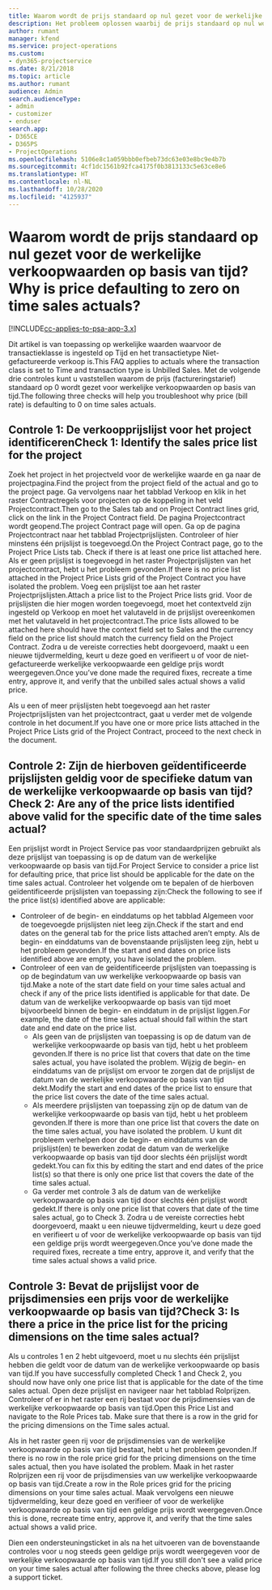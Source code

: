 ```yaml
---
title: Waarom wordt de prijs standaard op nul gezet voor de werkelijke verkoopwaarden op basis van tijd?
description: Het probleem oplossen waarbij de prijs standaard op nul wordt gezet voor werkelijke verkoopwaarden op basis van tijd.
author: rumant
manager: kfend
ms.service: project-operations
ms.custom:
- dyn365-projectservice
ms.date: 8/21/2018
ms.topic: article
ms.author: rumant
audience: Admin
search.audienceType:
- admin
- customizer
- enduser
search.app:
- D365CE
- D365PS
- ProjectOperations
ms.openlocfilehash: 5106e8c1a059bbb0efbeb73dc63e03e8bc9e4b7b
ms.sourcegitcommit: 4cf1dc1561b92fca4175f0b3813133c5e63ce8e6
ms.translationtype: HT
ms.contentlocale: nl-NL
ms.lasthandoff: 10/28/2020
ms.locfileid: "4125937"
---
```

# <a name="why-is-price-defaulting-to-zero-on-time-sales-actuals"></a><span data-ttu-id="94970-103">Waarom wordt de prijs standaard op nul gezet voor de werkelijke verkoopwaarden op basis van tijd?</span><span class="sxs-lookup"><span data-stu-id="94970-103">Why is price defaulting to zero on time sales actuals?</span></span>

[!INCLUDE[cc-applies-to-psa-app-3.x](../includes/cc-applies-to-psa-app-3x.md)]

<span data-ttu-id="94970-104">Dit artikel is van toepassing op werkelijke waarden waarvoor de transactieklasse is ingesteld op Tijd en het transactietype Niet-gefactureerde verkoop is.</span><span class="sxs-lookup"><span data-stu-id="94970-104">This FAQ applies to actuals where the transaction class is set to Time and transaction type is Unbilled Sales.</span></span> <span data-ttu-id="94970-105">Met de volgende drie controles kunt u vaststellen waarom de prijs (factureringstarief) standaard op 0 wordt gezet voor werkelijke verkoopwaarden op basis van tijd.</span><span class="sxs-lookup"><span data-stu-id="94970-105">The following three checks will help you troubleshoot why price (bill rate) is defaulting to 0 on time sales actuals.</span></span>

## <a name="check-1-identify-the-sales-price-list-for-the-project"></a><span data-ttu-id="94970-106">Controle 1: De verkoopprijslijst voor het project identificeren</span><span class="sxs-lookup"><span data-stu-id="94970-106">Check 1: Identify the sales price list for the project</span></span>

<span data-ttu-id="94970-107">Zoek het project in het projectveld voor de werkelijke waarde en ga naar de projectpagina.</span><span class="sxs-lookup"><span data-stu-id="94970-107">Find the project from the project field of the actual and go to the project page.</span></span> <span data-ttu-id="94970-108">Ga vervolgens naar het tabblad Verkoop en klik in het raster Contractregels voor projecten op de koppeling in het veld Projectcontract.</span><span class="sxs-lookup"><span data-stu-id="94970-108">Then go to the Sales tab and on Project Contract lines grid, click on the link in the Project Contract field.</span></span> <span data-ttu-id="94970-109">De pagina Projectcontract wordt geopend.</span><span class="sxs-lookup"><span data-stu-id="94970-109">The project Contract page will open.</span></span> <span data-ttu-id="94970-110">Ga op de pagina Projectcontract naar het tabblad Projectprijslijsten. Controleer of hier minstens één prijslijst is toegevoegd.</span><span class="sxs-lookup"><span data-stu-id="94970-110">On the Project Contract page, go to the Project Price Lists tab. Check if there is at least one price list attached here.</span></span> <span data-ttu-id="94970-111">Als er geen prijslijst is toegevoegd in het raster Projectprijslijsten van het projectcontract, hebt u het probleem gevonden.</span><span class="sxs-lookup"><span data-stu-id="94970-111">If there is no price list attached in the Project Price Lists grid of the Project Contract you have isolated the problem.</span></span> <span data-ttu-id="94970-112">Voeg een prijslijst toe aan het raster Projectprijslijsten.</span><span class="sxs-lookup"><span data-stu-id="94970-112">Attach a price list to the Project Price lists grid.</span></span> <span data-ttu-id="94970-113">Voor de prijslijsten die hier mogen worden toegevoegd, moet het contextveld zijn ingesteld op Verkoop en moet het valutaveld in de prijslijst overeenkomen met het valutaveld in het projectcontract.</span><span class="sxs-lookup"><span data-stu-id="94970-113">The price lists allowed to be attached here should have the context field set to Sales and the currency field on the price list should match the currency field on the Project Contract.</span></span> <span data-ttu-id="94970-114">Zodra u de vereiste correcties hebt doorgevoerd, maakt u een nieuwe tijdvermelding, keurt u deze goed en verifieert u of voor de niet-gefactureerde werkelijke verkoopwaarde een geldige prijs wordt weergegeven.</span><span class="sxs-lookup"><span data-stu-id="94970-114">Once you’ve done made the required fixes, recreate a time entry, approve it, and verify that the unbilled sales actual shows a valid price.</span></span> 

<span data-ttu-id="94970-115">Als u een of meer prijslijsten hebt toegevoegd aan het raster Projectprijslijsten van het projectcontract, gaat u verder met de volgende controle in het document.</span><span class="sxs-lookup"><span data-stu-id="94970-115">If you have one or more price lists attached in the Project Price Lists grid of the Project Contract, proceed to the next check in the document.</span></span>

## <a name="check-2-are-any-of-the-price-lists-identified-above-valid-for-the-specific-date-of-the-time-sales-actual"></a><span data-ttu-id="94970-116">Controle 2: Zijn de hierboven geïdentificeerde prijslijsten geldig voor de specifieke datum van de werkelijke verkoopwaarde op basis van tijd?</span><span class="sxs-lookup"><span data-stu-id="94970-116">Check 2: Are any of the price lists identified above valid for the specific date of the time sales actual?</span></span>

<span data-ttu-id="94970-117">Een prijslijst wordt in Project Service pas voor standaardprijzen gebruikt als deze prijslijst van toepassing is op de datum van de werkelijke verkoopwaarde op basis van tijd.</span><span class="sxs-lookup"><span data-stu-id="94970-117">For Project Service to consider a price list for defaulting price, that price list should be applicable for the date on the time sales actual.</span></span> <span data-ttu-id="94970-118">Controleer het volgende om te bepalen of de hierboven geïdentificeerde prijslijsten van toepassing zijn:</span><span class="sxs-lookup"><span data-stu-id="94970-118">Check the following to see if the price list(s) identified above are applicable:</span></span>
- <span data-ttu-id="94970-119">Controleer of de begin- en einddatums op het tabblad Algemeen voor de toegevoegde prijslijsten niet leeg zijn.</span><span class="sxs-lookup"><span data-stu-id="94970-119">Check if the start and end dates on the general tab for the price lists attached aren’t empty.</span></span> <span data-ttu-id="94970-120">Als de begin- en einddatums van de bovenstaande prijslijsten leeg zijn, hebt u het probleem gevonden.</span><span class="sxs-lookup"><span data-stu-id="94970-120">If the start and end dates on price lists identified above are empty, you have isolated the problem.</span></span> 
- <span data-ttu-id="94970-121">Controleer of een van de geïdentificeerde prijslijsten van toepassing is op de begindatum van uw werkelijke verkoopwaarde op basis van tijd.</span><span class="sxs-lookup"><span data-stu-id="94970-121">Make a note of the start date field on your time sales actual and check if any of the price lists identified is applicable for that date.</span></span> <span data-ttu-id="94970-122">De datum van de werkelijke verkoopwaarde op basis van tijd moet bijvoorbeeld binnen de begin- en einddatum in de prijslijst liggen.</span><span class="sxs-lookup"><span data-stu-id="94970-122">For example, the date of the time sales actual should fall within the start date and end date on the price list.</span></span> 
    - <span data-ttu-id="94970-123">Als geen van de prijslijsten van toepassing is op de datum van de werkelijke verkoopwaarde op basis van tijd, hebt u het probleem gevonden.</span><span class="sxs-lookup"><span data-stu-id="94970-123">If there is no price list that covers that date on the time sales actual, you have isolated the problem.</span></span> <span data-ttu-id="94970-124">Wijzig de begin- en einddatums van de prijslijst om ervoor te zorgen dat de prijslijst de datum van de werkelijke verkoopwaarde op basis van tijd dekt.</span><span class="sxs-lookup"><span data-stu-id="94970-124">Modify the start and end dates of the price list to ensure that the price list covers the date of the time sales actual.</span></span> 
    - <span data-ttu-id="94970-125">Als meerdere prijslijsten van toepassing zijn op de datum van de werkelijke verkoopwaarde op basis van tijd, hebt u het probleem gevonden.</span><span class="sxs-lookup"><span data-stu-id="94970-125">If there is more than one price list that covers the date on the time sales actual, you have isolated the problem.</span></span> <span data-ttu-id="94970-126">U kunt dit probleem verhelpen door de begin- en einddatums van de prijslijst(en) te bewerken zodat de datum van de werkelijke verkoopwaarde op basis van tijd door slechts één prijslijst wordt gedekt.</span><span class="sxs-lookup"><span data-stu-id="94970-126">You can fix this by editing the start and end dates of the price list(s) so that there is only one price list that covers the date of the time sales actual.</span></span> 
    - <span data-ttu-id="94970-127">Ga verder met controle 3 als de datum van de werkelijke verkoopwaarde op basis van tijd door slechts één prijslijst wordt gedekt.</span><span class="sxs-lookup"><span data-stu-id="94970-127">If there is only one price list that covers that date of the time sales actual, go to Check 3.</span></span>
<span data-ttu-id="94970-128">Zodra u de vereiste correcties hebt doorgevoerd, maakt u een nieuwe tijdvermelding, keurt u deze goed en verifieert u of voor de werkelijke verkoopwaarde op basis van tijd een geldige prijs wordt weergegeven.</span><span class="sxs-lookup"><span data-stu-id="94970-128">Once you’ve done made the required fixes, recreate a time entry, approve it, and verify that the time sales actual shows a valid price.</span></span>

## <a name="check-3-is-there-a-price-in-the-price-list-for-the-pricing-dimensions-on-the-time-sales-actual"></a><span data-ttu-id="94970-129">Controle 3: Bevat de prijslijst voor de prijsdimensies een prijs voor de werkelijke verkoopwaarde op basis van tijd?</span><span class="sxs-lookup"><span data-stu-id="94970-129">Check 3: Is there a price in the price list for the pricing dimensions on the time sales actual?</span></span>

<span data-ttu-id="94970-130">Als u controles 1 en 2 hebt uitgevoerd, moet u nu slechts één prijslijst hebben die geldt voor de datum van de werkelijke verkoopwaarde op basis van tijd.</span><span class="sxs-lookup"><span data-stu-id="94970-130">If you have successfully completed Check 1 and Check 2, you should now have only one price list that is applicable for the date of the time sales actual.</span></span> <span data-ttu-id="94970-131">Open deze prijslijst en navigeer naar het tabblad Rolprijzen. Controleer of er in het raster een rij bestaat voor de prijsdimensies van de werkelijke verkoopwaarde op basis van tijd.</span><span class="sxs-lookup"><span data-stu-id="94970-131">Open this Price List and navigate to the Role Prices tab. Make sure that there is a row in the grid for the pricing dimensions on the Time sales actual.</span></span>

<span data-ttu-id="94970-132">Als in het raster geen rij voor de prijsdimensies van de werkelijke verkoopwaarde op basis van tijd bestaat, hebt u het probleem gevonden.</span><span class="sxs-lookup"><span data-stu-id="94970-132">If there is no row in the role price grid for the pricing dimensions on the time sales actual, then you have isolated the problem.</span></span> <span data-ttu-id="94970-133">Maak in het raster Rolprijzen een rij voor de prijsdimensies van uw werkelijke verkoopwaarde op basis van tijd.</span><span class="sxs-lookup"><span data-stu-id="94970-133">Create a row in the Role prices grid for the pricing dimensions on your time sales actual.</span></span> <span data-ttu-id="94970-134">Maak vervolgens een nieuwe tijdvermelding, keur deze goed en verifieer of voor de werkelijke verkoopwaarde op basis van tijd een geldige prijs wordt weergegeven.</span><span class="sxs-lookup"><span data-stu-id="94970-134">Once this is done, recreate time entry, approve it, and verify that the time sales actual shows a valid price.</span></span>

<span data-ttu-id="94970-135">Dien een ondersteuningsticket in als na het uitvoeren van de bovenstaande controles voor u nog steeds geen geldige prijs wordt weergegeven voor de werkelijke verkoopwaarde op basis van tijd.</span><span class="sxs-lookup"><span data-stu-id="94970-135">If you still don't see a valid price on your time sales actual after following the three checks above, please log a support ticket.</span></span> 

